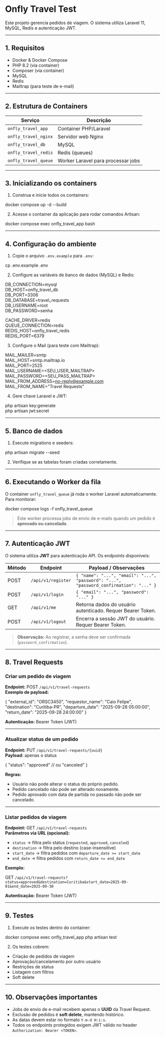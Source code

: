 # Onfly Travel Test

Este projeto gerencia pedidos de viagem. O sistema utiliza Laravel 11, MySQL, Redis e autenticação JWT.

---

## 1. Requisitos

- Docker & Docker Compose
- PHP 8.2 (via container)
- Composer (via container)
- MySQL
- Redis
- Mailtrap (para teste de e-mail)

---

## 2. Estrutura de Containers

| Serviço | Descrição |
|---------|-----------|
| `onfly_travel_app` | Container PHP/Laravel |
| `onfly_travel_nginx` | Servidor web Nginx |
| `onfly_travel_db` | MySQL |
| `onfly_travel_redis` | Redis (queues) |
| `onfly_travel_queue` | Worker Laravel para processar jobs |

---

## 3. Inicializando os containers

1. Construa e inicie todos os containers:

docker compose up -d --build

2. Acesse o container da aplicação para rodar comandos Artisan:

docker compose exec onfly_travel_app bash

---

## 4. Configuração do ambiente

1. Copie o arquivo `.env.example` para `.env`:

cp .env.example .env

2. Configure as variáveis de banco de dados (MySQL) e Redis:

DB_CONNECTION=mysql  
DB_HOST=onfly_travel_db  
DB_PORT=3306  
DB_DATABASE=travel_requests  
DB_USERNAME=root  
DB_PASSWORD=senha  

CACHE_DRIVER=redis  
QUEUE_CONNECTION=redis  
REDIS_HOST=onfly_travel_redis  
REDIS_PORT=6379  

3. Configure o Mail (para teste com Mailtrap):

MAIL_MAILER=smtp  
MAIL_HOST=smtp.mailtrap.io  
MAIL_PORT=2525  
MAIL_USERNAME=<SEU_USER_MAILTRAP>  
MAIL_PASSWORD=<SEU_PASS_MAILTRAP>  
MAIL_FROM_ADDRESS=no-reply@example.com  
MAIL_FROM_NAME="Travel Requests"  

4. Gere chave Laravel e JWT:

php artisan key:generate  
php artisan jwt:secret  

---

## 5. Banco de dados

1. Execute migrations e seeders:

php artisan migrate --seed

2. Verifique se as tabelas foram criadas corretamente.

---

## 6. Executando o Worker da fila

O container `onfly_travel_queue` já roda o worker Laravel automaticamente. Para monitorar:

docker compose logs -f onfly_travel_queue

> Este worker processa jobs de envio de e-mails quando um pedido é **aprovado ou cancelado**.

---

## 7. Autenticação JWT

O sistema utiliza **JWT** para autenticação API. Os endpoints disponíveis:

| Método | Endpoint | Payload / Observações |
|--------|----------|----------------------|
| POST   | `/api/v1/register` | `{ "name": "...", "email": "...", "password": "...", "password_confirmation": "..." }` |
| POST   | `/api/v1/login` | `{ "email": "...", "password": "..." }` |
| GET    | `/api/v1/me` | Retorna dados do usuário autenticado. Requer Bearer Token. |
| POST   | `/api/v1/logout` | Encerra a sessão JWT do usuário. Requer Bearer Token. |

> **Observação:** Ao registrar, a senha deve ser confirmada (`password_confirmation`).

---

## 8. Travel Requests

### Criar um pedido de viagem

**Endpoint:** POST `/api/v1/travel-requests`  
**Exemplo de payload:**

{
  "external_id": "ORSC3450",
  "requestor_name": "Caio Felipe",
  "destination": "Curitiba-PR",
  "departure_date": "2025-09-28 05:00:00",
  "return_date": "2025-09-28 24:00:00"
}

**Autenticação:** Bearer Token (JWT)

---

### Atualizar status de um pedido

**Endpoint:** PUT `/api/v1/travel-requests/{uuid}`  
**Payload:** apenas o status

{
  "status": "approved" // ou "canceled"
}

**Regras:**

- Usuário não pode alterar o status do próprio pedido.
- Pedido cancelado não pode ser alterado novamente.
- Pedido aprovado com data de partida no passado não pode ser cancelado.

---

### Listar pedidos de viagem

**Endpoint:** GET `/api/v1/travel-requests`  
**Parâmetros via URL (opcional):**

- `status` → filtra pelo status (`requested`, `approved`, `canceled`)
- `destination` → filtra pelo destino (case-insensitive)
- `start_date` → filtra pedidos com `departure_date >= start_date`  
- `end_date` → filtra pedidos com `return_date <= end_date`

**Exemplo:**

GET `/api/v1/travel-requests?status=approved&destination=Curitiba&start_date=2025-09-01&end_date=2025-09-30`

**Autenticação:** Bearer Token (JWT)

---

## 9. Testes

1. Execute os testes dentro do container:

docker compose exec onfly_travel_app php artisan test

2. Os testes cobrem:

- Criação de pedidos de viagem
- Aprovação/cancelamento por outro usuário
- Restrições de status
- Listagem com filtros
- Soft delete

---

## 10. Observações importantes

- Jobs de envio de e-mail recebem apenas o **UUID** da Travel Request.
- Exclusão de pedidos é **soft delete**, mantendo histórico.
- As datas devem estar no formato `Y-m-d H:i:s`.
- Todos os endpoints protegidos exigem JWT válido no header `Authorization: Bearer <TOKEN>`.
